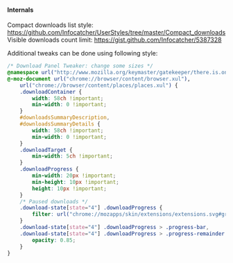 #### Internals
Compact downloads list style: https://github.com/Infocatcher/UserStyles/tree/master/Compact_downloads
Visible downloads count limit: https://gist.github.com/Infocatcher/5387328

Additional tweaks can be done using following style:
```css
/* Download Panel Tweaker: change some sizes */
@namespace url("http://www.mozilla.org/keymaster/gatekeeper/there.is.only.xul");
@-moz-document url("chrome://browser/content/browser.xul"),
	url("chrome://browser/content/places/places.xul") {
	.downloadContainer {
		width: 58ch !important;
		min-width: 0 !important;
	}
	#downloadsSummaryDescription,
	#downloadsSummaryDetails {
		width: 58ch !important;
		min-width: 0 !important;
	}
	.downloadTarget {
		min-width: 5ch !important;
	}
	.downloadProgress {
		min-width: 20px !important;
		min-height: 10px !important;
		height: 10px !important;
	}
	/* Paused downloads */
	.download-state[state="4"] .downloadProgress {
		filter: url("chrome://mozapps/skin/extensions/extensions.svg#greyscale");
	}
	.download-state[state="4"] .downloadProgress > .progress-bar,
	.download-state[state="4"] .downloadProgress > .progress-remainder {
		opacity: 0.85;
	}
}
```